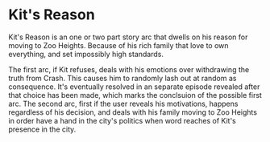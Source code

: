 # Kit's Reason

Kit's Reason is an one or two part story arc that dwells on his reason for moving to Zoo Heights. Because of his rich family that love to own everything, and set impossibly high standards.

The first arc, if Kit refuses, deals with his emotions over withdrawing the truth from Crash. This causes him to randomly lash out at random as consequence. It's eventually resolved in an separate episode revealed after that choice has been made, which marks the conclsuion of the possible first arc. The second arc, first if the user reveals his motivations, happens regardless of his decision, and deals with his family moving to Zoo Heights in order have a hand in the city's politics when word reaches of Kit's presence in the city.